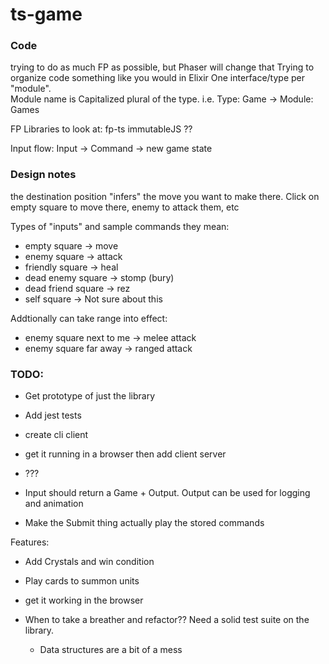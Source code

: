 # ts-game

### Code

trying to do as much FP as possible, but Phaser will change that
Trying to organize code something like you would in Elixir
One interface/type per "module".  
Module name is Capitalized plural of the type. i.e. Type: Game -> Module: Games

FP Libraries to look at:
fp-ts
immutableJS
??

Input flow:
Input -> Command -> new game state

### Design notes

the destination position "infers" the move you want to make there.
Click on empty square to move there, enemy to attack them, etc

Types of "inputs" and sample commands they mean:

- empty square -> move
- enemy square -> attack
- friendly square -> heal
- dead enemy square -> stomp (bury)
- dead friend square -> rez
- self square -> Not sure about this

Addtionally can take range into effect:

- enemy square next to me -> melee attack
- enemy square far away -> ranged attack

### TODO:

- Get prototype of just the library
- Add jest tests
- create cli client
- get it running in a browser then add client server
- ???

- Input should return a Game + Output. Output can be used for logging and animation
- Make the Submit thing actually play the stored commands

Features:

- Add Crystals and win condition
- Play cards to summon units
- get it working in the browser

- When to take a breather and refactor?? Need a solid test suite on the library.
  - Data structures are a bit of a mess
